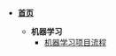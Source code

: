 <!-- docs/_sidebar.md -->

- **[首页](/README)**

   
      
    - **机器学习**
        - [机器学习项目流程](/md/machineLearning/机器学习项目流程)
    
  
    
 